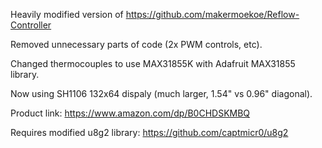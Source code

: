 Heavily modified version of https://github.com/makermoekoe/Reflow-Controller

Removed unnecessary parts of code (2x PWM controls, etc).

Changed thermocouples to use MAX31855K with Adafruit MAX31855 library.

Now using SH1106 132x64 dispaly (much larger, 1.54" vs 0.96" diagonal).

Product link: https://www.amazon.com/dp/B0CHDSKMBQ

Requires modified u8g2 library: https://github.com/captmicr0/u8g2
